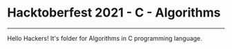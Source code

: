 # Hacktoberfest 2021 - C - Algorithms
___
Hello Hackers! It's folder for Algorithms in C programming language.